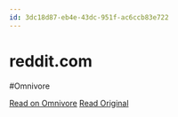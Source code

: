 ```yaml
---
id: 3dc18d87-eb4e-43dc-951f-ac6ccb83e722
---
```


# reddit.com
#Omnivore

[Read on Omnivore](https://omnivore.app/me/https-www-reddit-com-r-ask-photography-comments-1-ctv-4-hl-why-d-1907b8f2224)
[Read Original](https://www.reddit.com/r/AskPhotography/comments/1ctv4hl/why_do_people_think_they_need_to_use_manual/)



